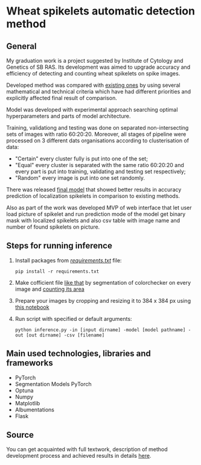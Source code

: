 # Wheat spikelets automatic detection method

## General

My graduation work is a project suggested by Institute of Cytology and Genetics of SB RAS. Its development was aimed to upgrade accuracy and efficiency of detecting and counting wheat spikelets on spike images.

Developed method was compared with [existing ones](https://github.com/kiteiru/nsu-diploma-wheat/tree/main/articles_methods) by using several mathematical and technical criteria which have had different priorities and explicitly affected final result of comparison.

Model was developed with experimental approach searching optimal hyperparameters and parts of model architecture.

Training, validationg and testing was done on separated non-intersecting sets of images with ratio 60:20:20.
Moreover, all stages of pipeline were processed on 3 different dats organisations according to clusterisation of data:
- "Certain" every cluster fully is put into one of the set;
- "Equal" every cluster is separated with the same ratio 60:20:20 and every part is put into training, validating and testing set respectively;
- "Random" every image is put into one set randomly.

There was released [final model](https://github.com/kiteiru/nsu-diploma-wheat/releases/tag/v1.0.0) that showed better results in accuracy prediction of localization spikelets in comparison to existing methods.

Also as part of the work was developed MVP of web interface that let user load picture of spikelet and run prediction mode of the model get binary mask with localized spikelets and also csv table with image name and number of found spikelets on picture.

## Steps for running inference

1. Install packages from [*requirements.txt*]() file:

    ```
    pip install -r requirements.txt 
    ```

2. Make cofficient file [like that](https://github.com/kiteiru/nsu-diploma-wheat/blob/main/notebooks/approximate_colorchecker/coefs.json) by segmentation of colorchecker on every image and [counting its area](https://github.com/kiteiru/nsu-diploma-wheat/blob/main/notebooks/approximate_colorchecker/approx.ipynb)
3. Prepare your images by cropping and resizing it to 384 x 384 px using [this notebook](https://github.com/kiteiru/nsu-diploma-wheat/blob/main/notebooks/images_cropping/cropping.ipynb)
4. Run script with specified or default arguments:

    ```
    python inference.py -in [input dirname] -model [model pathname] -out [out dirname] -csv [filename]
    ```

## Main used technologies, libraries and frameworks
- PyTorch
- Segmentation Models PyTorch
- Optuna
- Numpy
- Matplotlib
- Albumentations
- Flask

## Source

You can get acquainted with full textwork, description of method development process and achieved results in details [here](https://drive.google.com/file/d/1ov_lkkyoP-X2i4P7mZV5h6Qq2OKCUpeq/view?usp=sharing).